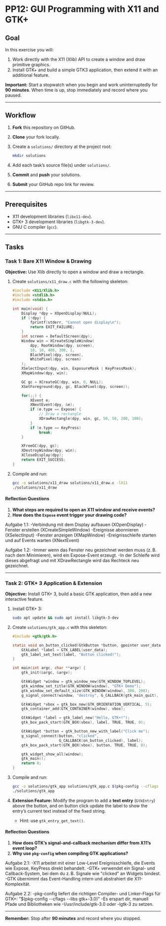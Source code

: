# PP12: GUI Programming with X11 and GTK+

## Goal

In this exercise you will:

1. Work directly with the X11 (Xlib) API to create a window and draw primitive graphics.
2. Install GTK+ and build a simple GTK3 application, then extend it with an additional feature.

**Important:** Start a stopwatch when you begin and work uninterruptedly for **90 minutes**. When time is up, stop immediately and record where you paused.

---

## Workflow

1. **Fork** this repository on GitHub.
2. **Clone** your fork locally.
3. Create a `solutions/` directory at the project root:

   ```bash
   mkdir solutions
   ```
4. Add each task’s source file(s) under `solutions/`.
5. **Commit** and **push** your solutions.
6. **Submit** your GitHub repo link for review.

---

## Prerequisites

* X11 development libraries (`libx11-dev`).
* GTK+ 3 development libraries (`libgtk-3-dev`).
* GNU C compiler (`gcc`).

---

## Tasks

### Task 1: Bare X11 Window & Drawing

**Objective:** Use Xlib directly to open a window and draw a rectangle.

1. Create `solutions/x11_draw.c` with the following skeleton:

   ```c
   #include <X11/Xlib.h>
   #include <stdlib.h>
   #include <stdio.h>

   int main(void) {
       Display *dpy = XOpenDisplay(NULL);
       if (!dpy) {
           fprintf(stderr, "Cannot open display\n");
           return EXIT_FAILURE;
       }
       int screen = DefaultScreen(dpy);
       Window win = XCreateSimpleWindow(
           dpy, RootWindow(dpy, screen),
           10, 10, 400, 300, 1,
           BlackPixel(dpy, screen),
           WhitePixel(dpy, screen)
       );
       XSelectInput(dpy, win, ExposureMask | KeyPressMask);
       XMapWindow(dpy, win);

       GC gc = XCreateGC(dpy, win, 0, NULL);
       XSetForeground(dpy, gc, BlackPixel(dpy, screen));

       for(;;) {
           XEvent e;
           XNextEvent(dpy, &e);
           if (e.type == Expose) {
               // Draw a rectangle
               XDrawRectangle(dpy, win, gc, 50, 50, 200, 100);
           }
           if (e.type == KeyPress)
               break;
       }

       XFreeGC(dpy, gc);
       XDestroyWindow(dpy, win);
       XCloseDisplay(dpy);
       return EXIT_SUCCESS;
   }
   ```
2. Compile and run:

   ```bash
   gcc -o solutions/x11_draw solutions/x11_draw.c -lX11
   ./solutions/x11_draw
   ```

#### Reflection Questions

1. **What steps are required to open an X11 window and receive events?**
2. **How does the `Expose` event trigger your drawing code?**

Aufgabe 1.1: -Verbindung mit dem Display aufbauen (XOpenDisplay)
             -Fenster erstellen (XCreateSimpleWindow)
             -Ereignisse abonnieren (XSelectInput)
             -Fenster anzeigen (XMapWindow)
             -Ereignisschleife starten und auf Events warten (XNextEvent)

Aufgabe 1.2: -Immer wenn das Fenster neu gezeichnet werden muss (z. B. nach dem Minimieren), 
              wird ein Expose-Event erzeugt. 
             -In der Schleife wird dieses abgefragt und 
              mit XDrawRectangle wird das Rechteck neu gezeichnet.

---

### Task 2: GTK+ 3 Application & Extension

**Objective:** Install GTK+ 3, build a basic GTK application, then add a new interactive feature.

1. Install GTK+ 3:

   ```bash
   sudo apt update && sudo apt install libgtk-3-dev
   ```
2. Create `solutions/gtk_app.c` with this skeleton:

   ```c
   #include <gtk/gtk.h>

   static void on_button_clicked(GtkButton *button, gpointer user_data) {
       GtkLabel *label = GTK_LABEL(user_data);
       gtk_label_set_text(label, "Button clicked!");
   }

   int main(int argc, char **argv) {
       gtk_init(&argc, &argv);

       GtkWidget *window = gtk_window_new(GTK_WINDOW_TOPLEVEL);
       gtk_window_set_title(GTK_WINDOW(window), "GTK+ Demo");
       gtk_window_set_default_size(GTK_WINDOW(window), 300, 200);
       g_signal_connect(window, "destroy", G_CALLBACK(gtk_main_quit), NULL);

       GtkWidget *vbox = gtk_box_new(GTK_ORIENTATION_VERTICAL, 5);
       gtk_container_add(GTK_CONTAINER(window), vbox);

       GtkWidget *label = gtk_label_new("Hello, GTK+!");
       gtk_box_pack_start(GTK_BOX(vbox), label, TRUE, TRUE, 0);

       GtkWidget *button = gtk_button_new_with_label("Click me");
       g_signal_connect(button, "clicked",
                        G_CALLBACK(on_button_clicked), label);
       gtk_box_pack_start(GTK_BOX(vbox), button, TRUE, TRUE, 0);

       gtk_widget_show_all(window);
       gtk_main();
       return 0;
   }
   ```
3. Compile and run:

   ```bash
   gcc -o solutions/gtk_app solutions/gtk_app.c $(pkg-config --cflags --libs gtk+-3.0)
   ./solutions/gtk_app
   ```
4. **Extension Feature:** Modify the program to add a **text entry** (`GtkEntry`) above the button, and on button click update the label to show the entry’s current text instead of the fixed string.

   * Hint: use `gtk_entry_get_text()`.

#### Reflection Questions

1. **How does GTK’s signal-and-callback mechanism differ from X11’s event loop?**
2. **Why use `pkg-config` when compiling GTK applications?**

Aufgabe 2.1: -X11 arbeitet mit einer Low-Level Ereignisschleife, die Events wie Expose, KeyPress direkt behandelt.
             -GTK+ verwendet ein Signal- und Callback-System, bei dem du z. B. Signale wie "clicked" an Widgets bindest.
             -GTK übernimmt das Event-Handling intern und abstrahiert die X11-Komplexität.

Aufgabe 2.2: -pkg-config liefert die richtigen Compiler- und Linker-Flags für GTK+:
              "$(pkg-config --cflags --libs gtk+-3.0)"
             -Es erspart dir, manuell Pfade und Bibliotheken wie -I/usr/include/gtk-3.0 oder -lgtk-3 zu setzen.

---

**Remember:** Stop after **90 minutes** and record where you stopped.
